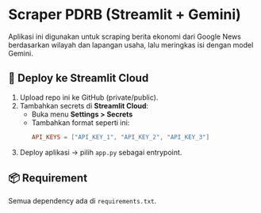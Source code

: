 # Scraper PDRB (Streamlit + Gemini)

Aplikasi ini digunakan untuk scraping berita ekonomi dari Google News berdasarkan wilayah dan lapangan usaha, lalu meringkas isi dengan model Gemini.

## 🚀 Deploy ke Streamlit Cloud

1. Upload repo ini ke GitHub (private/public).
2. Tambahkan secrets di **Streamlit Cloud**:
   - Buka menu **Settings > Secrets**
   - Tambahkan format seperti ini:
     ```toml
     API_KEYS = ["API_KEY_1", "API_KEY_2", "API_KEY_3"]
     ```
3. Deploy aplikasi → pilih `app.py` sebagai entrypoint.

## 📦 Requirement
Semua dependency ada di `requirements.txt`.
